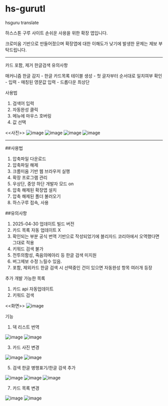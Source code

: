 # hs-gurutl
hsguru translate

하스스톤 구루 사이트 손쉬운 사용을 위한 확장 앱입니다.

크로미움 기반으로 만들어졌으며 확장앱에 대한 이해도가 낮기에 발생한 문제는 제보 부탁드립니다.

------------------------------------


카드 포함, 제거 한글검색 유의사항

매커니즘
한글 감지 - 한글 카드목록 테이블 생성 - 첫 글자부터 순서대로 일치여부 확인 - 입력 - 매칭된 영문값 입력 - 드롭다운 최상단

사용법

1. 검색어 입력
2. 자동완성 클릭
3. 메뉴에 마우스 호버링
4. 값 선택

<<사진>>
![image](https://github.com/user-attachments/assets/954ad444-b98b-4cc7-b8d7-ac6ce4ff4311)
![image](https://github.com/user-attachments/assets/6f4afbd1-e11d-4af7-bd6e-d856e5fb09a7)
![image](https://github.com/user-attachments/assets/ac5649e4-5a05-4d4c-9d44-5cf9e7259179)
![image](https://github.com/user-attachments/assets/55484ad6-2a71-4865-b783-12d159e0a01b)


------------------------------------

##사용법

1. 압축파일 다운로드
2. 압축파일 해제
3. 크롬미움 기반 웹 브라우저 실행
5. 확장 프로그램 관리
6. 우상단, 중앙 하단 개발자 모드 on
7. 압축 해제된 확장앱 설치
8. 압축 해제된 폴더 불러오기
9. 하스구루 접속, 사용


##유의사항
1. 2025-04-30 업데이트 빌드 버전
2. 카드 목록 자동 업데이트 X
3. 확인되는 부분 공식 번역 기반으로 작성되었기에 블리자드 코리아에서 오역했다면 그대로 적용
4. 키워드 검색 불가
5. 전투의함성, 죽음의메아리 등 한글 검색 미지원
6. 버그제보 수정 느릴수 있음.
7. 포함, 제외카드 한글 검색 시 선택중인 건이 있으면 자동완성 항목 여러개 등장


추가 개발 가능한 목록
1. 카드 api 자동업데이트
2. 키워드 검색



<<화면>>
![image](https://github.com/user-attachments/assets/5da80868-c30a-4716-a192-2ab6d8351be2)


기능

1. 덱 리스트 번역

![image](https://github.com/user-attachments/assets/8f83a477-8bc2-43e8-8b0f-f38b451965e2)
![image](https://github.com/user-attachments/assets/0d0c7388-fb50-4eed-adb1-2a017837ccaa)

3. 카드 사진 변경

![image](https://github.com/user-attachments/assets/aa3a785a-d948-413e-8c37-c483074f65cb)
![image](https://github.com/user-attachments/assets/7e7c1c6c-0e8a-4c8d-ac92-fec296dcc148)

5. 검색 한글 병행표기/한글 검색 추가

![image](https://github.com/user-attachments/assets/0294d755-b9ab-4969-bec1-487ed9335964)
![image](https://github.com/user-attachments/assets/68a2fdf2-a9a2-4826-afcc-af99efdfa70e)
![image](https://github.com/user-attachments/assets/5174fdcd-8740-455c-a105-0efc5d8d4f9c)

7. 카드 목록 변경

![image](https://github.com/user-attachments/assets/95cf8fae-2ae4-436b-96c2-69e23688daa1)
![image](https://github.com/user-attachments/assets/c7da91b9-31d2-4f03-811e-0f6f3c6acd48)



